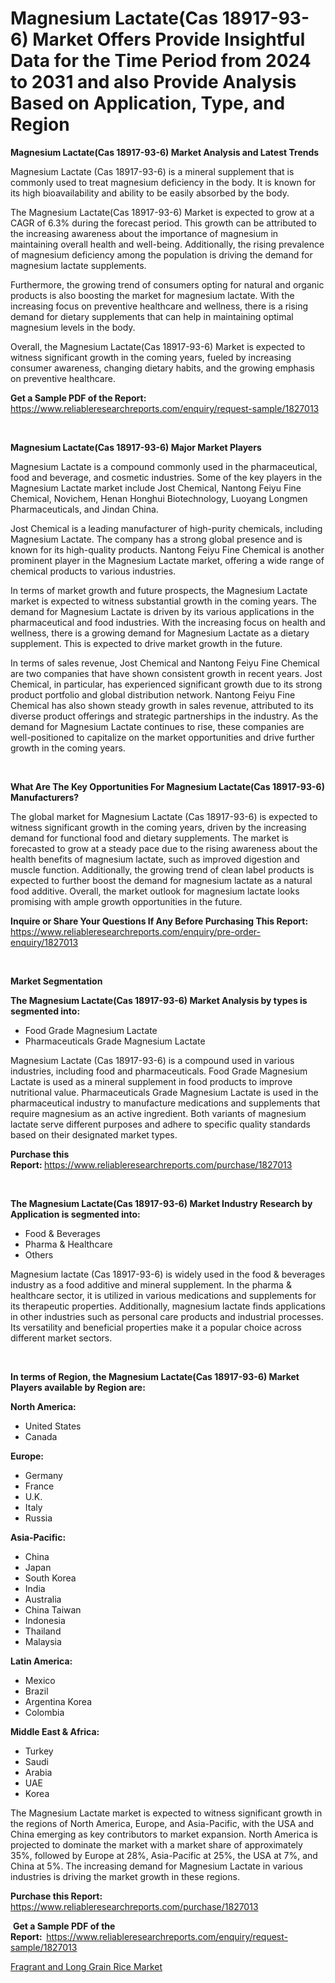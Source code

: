 <p><h1>Magnesium Lactate(Cas 18917-93-6) Market Offers Provide Insightful Data for the Time Period from 2024 to 2031 and also Provide Analysis Based on Application, Type, and Region</h1></p><p><strong>Magnesium Lactate(Cas 18917-93-6) Market Analysis and Latest Trends</strong></p>
<p><p>Magnesium Lactate (Cas 18917-93-6) is a mineral supplement that is commonly used to treat magnesium deficiency in the body. It is known for its high bioavailability and ability to be easily absorbed by the body. </p><p>The Magnesium Lactate(Cas 18917-93-6) Market is expected to grow at a CAGR of 6.3% during the forecast period. This growth can be attributed to the increasing awareness about the importance of magnesium in maintaining overall health and well-being. Additionally, the rising prevalence of magnesium deficiency among the population is driving the demand for magnesium lactate supplements.</p><p>Furthermore, the growing trend of consumers opting for natural and organic products is also boosting the market for magnesium lactate. With the increasing focus on preventive healthcare and wellness, there is a rising demand for dietary supplements that can help in maintaining optimal magnesium levels in the body.</p><p>Overall, the Magnesium Lactate(Cas 18917-93-6) Market is expected to witness significant growth in the coming years, fueled by increasing consumer awareness, changing dietary habits, and the growing emphasis on preventive healthcare.</p></p>
<p><strong>Get a Sample PDF of the Report:&nbsp;</strong> <a href="https://www.reliableresearchreports.com/enquiry/request-sample/1827013">https://www.reliableresearchreports.com/enquiry/request-sample/1827013</a></p>
<p>&nbsp;</p>
<p><strong>Magnesium Lactate(Cas 18917-93-6) Major Market Players</strong></p>
<p><p>Magnesium Lactate is a compound commonly used in the pharmaceutical, food and beverage, and cosmetic industries. Some of the key players in the Magnesium Lactate market include Jost Chemical, Nantong Feiyu Fine Chemical, Novichem, Henan Honghui Biotechnology, Luoyang Longmen Pharmaceuticals, and Jindan China.</p><p>Jost Chemical is a leading manufacturer of high-purity chemicals, including Magnesium Lactate. The company has a strong global presence and is known for its high-quality products. Nantong Feiyu Fine Chemical is another prominent player in the Magnesium Lactate market, offering a wide range of chemical products to various industries.</p><p>In terms of market growth and future prospects, the Magnesium Lactate market is expected to witness substantial growth in the coming years. The demand for Magnesium Lactate is driven by its various applications in the pharmaceutical and food industries. With the increasing focus on health and wellness, there is a growing demand for Magnesium Lactate as a dietary supplement. This is expected to drive market growth in the future.</p><p>In terms of sales revenue, Jost Chemical and Nantong Feiyu Fine Chemical are two companies that have shown consistent growth in recent years. Jost Chemical, in particular, has experienced significant growth due to its strong product portfolio and global distribution network. Nantong Feiyu Fine Chemical has also shown steady growth in sales revenue, attributed to its diverse product offerings and strategic partnerships in the industry. As the demand for Magnesium Lactate continues to rise, these companies are well-positioned to capitalize on the market opportunities and drive further growth in the coming years.</p></p>
<p>&nbsp;</p>
<p><strong>What Are The Key Opportunities For Magnesium Lactate(Cas 18917-93-6) Manufacturers?</strong></p>
<p><p>The global market for Magnesium Lactate (Cas 18917-93-6) is expected to witness significant growth in the coming years, driven by the increasing demand for functional food and dietary supplements. The market is forecasted to grow at a steady pace due to the rising awareness about the health benefits of magnesium lactate, such as improved digestion and muscle function. Additionally, the growing trend of clean label products is expected to further boost the demand for magnesium lactate as a natural food additive. Overall, the market outlook for magnesium lactate looks promising with ample growth opportunities in the future.</p></p>
<p><strong>Inquire or Share Your Questions If Any Before Purchasing This Report:</strong> <a href="https://www.reliableresearchreports.com/enquiry/pre-order-enquiry/1827013">https://www.reliableresearchreports.com/enquiry/pre-order-enquiry/1827013</a></p>
<p>&nbsp;</p>
<p><strong>Market Segmentation</strong></p>
<p><strong>The Magnesium Lactate(Cas 18917-93-6) Market Analysis by types is segmented into:</strong></p>
<p><ul><li>Food Grade Magnesium Lactate</li><li>Pharmaceuticals Grade Magnesium Lactate</li></ul></p>
<p><p>Magnesium Lactate (Cas 18917-93-6) is a compound used in various industries, including food and pharmaceuticals. Food Grade Magnesium Lactate is used as a mineral supplement in food products to improve nutritional value. Pharmaceuticals Grade Magnesium Lactate is used in the pharmaceutical industry to manufacture medications and supplements that require magnesium as an active ingredient. Both variants of magnesium lactate serve different purposes and adhere to specific quality standards based on their designated market types.</p></p>
<p><strong>Purchase this Report:&nbsp;</strong><a href="https://www.reliableresearchreports.com/purchase/1827013">https://www.reliableresearchreports.com/purchase/1827013</a></p>
<p>&nbsp;</p>
<p><strong>The Magnesium Lactate(Cas 18917-93-6) Market Industry Research by Application is segmented into:</strong></p>
<p><ul><li>Food & Beverages</li><li>Pharma & Healthcare</li><li>Others</li></ul></p>
<p><p>Magnesium lactate (Cas 18917-93-6) is widely used in the food & beverages industry as a food additive and mineral supplement. In the pharma & healthcare sector, it is utilized in various medications and supplements for its therapeutic properties. Additionally, magnesium lactate finds applications in other industries such as personal care products and industrial processes. Its versatility and beneficial properties make it a popular choice across different market sectors.</p></p>
<p>&nbsp;</p>
<p><strong>In terms of Region, the Magnesium Lactate(Cas 18917-93-6) Market Players available by Region are:</strong></p>
<p>
    <p> <strong> North America: </strong>
        <ul>
            <li>United States</li>
            <li>Canada</li>
        </ul>
        </p> 
    <p> <strong> Europe: </strong>
        <ul>
            <li>Germany</li>
            <li>France</li>
            <li>U.K.</li>
            <li>Italy</li>
            <li>Russia</li>
        </ul>
        </p> 
    <p> <strong> Asia-Pacific: </strong>
        <ul>
            <li>China</li>
            <li>Japan</li>
            <li>South Korea</li>
            <li>India</li>
            <li>Australia</li>
            <li>China Taiwan</li>
            <li>Indonesia</li>
            <li>Thailand</li>
            <li>Malaysia</li>
        </ul>
        </p> 
    <p> <strong> Latin America: </strong>
        <ul>
            <li>Mexico</li>
            <li>Brazil</li>
            <li>Argentina Korea</li>
            <li>Colombia</li>
        </ul>
        </p> 
    <p> <strong> Middle East & Africa: </strong>
        <ul>
            <li>Turkey</li>
            <li>Saudi</li>
            <li>Arabia</li>
            <li>UAE</li>
            <li>Korea</li>
        </ul>
    </p>
    </p>
<p><p>The Magnesium Lactate market is expected to witness significant growth in the regions of North America, Europe, and Asia-Pacific, with the USA and China emerging as key contributors to market expansion. North America is projected to dominate the market with a market share of approximately 35%, followed by Europe at 28%, Asia-Pacific at 25%, the USA at 7%, and China at 5%. The increasing demand for Magnesium Lactate in various industries is driving the market growth in these regions.</p></p>
<p><strong>Purchase this Report: </strong><a href="https://www.reliableresearchreports.com/purchase/1827013">https://www.reliableresearchreports.com/purchase/1827013</a></p>
<p>&nbsp;<strong>Get a Sample PDF of the Report:&nbsp;&nbsp;</strong><a href="https://www.reliableresearchreports.com/enquiry/request-sample/1827013">https://www.reliableresearchreports.com/enquiry/request-sample/1827013</a></p>
<p><strong></strong></p>
<p><p><a href="https://copper-carbon-84f.notion.site/Fragrant-and-Long-Grain-Rice-Market-Size-and-Growth-Market-Segmentation-Regional-and-Country-Break-5c63571e3ab742c7bb6e60496a49fde5">Fragrant and Long Grain Rice Market</a></p></p>